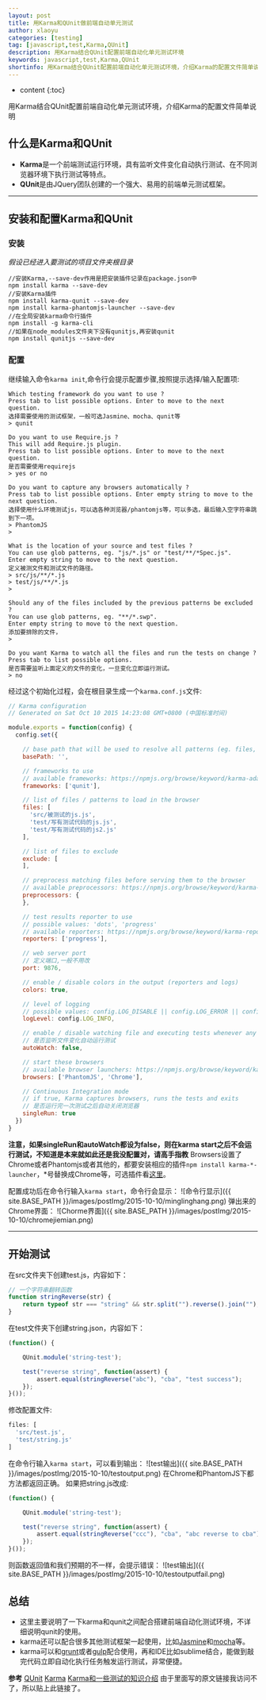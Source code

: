 ```yaml
---
layout: post
title: 用Karma和QUnit做前端自动单元测试
author: xlaoyu
categories: [testing]
tag: [javascript,test,Karma,QUnit]
description: 用Karma结合QUnit配置前端自动化单元测试环境
keywords: javascript,test,Karma,QUnit
shortinfo: 用Karma结合QUnit配置前端自动化单元测试环境，介绍Karma的配置文件简单说明
---
```


* content
{:toc}

用Karma结合QUnit配置前端自动化单元测试环境，介绍Karma的配置文件简单说明



## 什么是Karma和QUnit

* **Karma**是一个前端测试运行环境，具有监听文件变化自动执行测试、在不同浏览器环境下执行测试等特点。
* **QUnit**是由JQuery团队创建的一个强大、易用的前端单元测试框架。

-----------

## 安装和配置Karma和QUnit

### 安装

*假设已经进入要测试的项目文件夹根目录*
```
//安装Karma,--save-dev作用是把安装插件记录在package.json中
npm install karma --save-dev
//安装Karma插件
npm install karma-qunit --save-dev
npm install karma-phantomjs-launcher --save-dev
//在全局安装karma命令行插件
npm install -g karma-cli
//如果在node_modules文件夹下没有qunitjs,再安装qunit
npm install qunitjs --save-dev
```

### 配置

继续输入命令`karma init`,命令行会提示配置步骤,按照提示选择/输入配置项:

```
Which testing framework do you want to use ?
Press tab to list possible options. Enter to move to the next question.
选择需要使用的测试框架，一般可选Jasmine、mocha、qunit等
> qunit

Do you want to use Require.js ?
This will add Require.js plugin.
Press tab to list possible options. Enter to move to the next question.
是否需要使用requirejs
> yes or no

Do you want to capture any browsers automatically ?
Press tab to list possible options. Enter empty string to move to the next question.
选择使用什么环境测试js，可以选各种浏览器/phantomjs等，可以多选，最后输入空字符串跳到下一项。
> PhantomJS
>

What is the location of your source and test files ?
You can use glob patterns, eg. "js/*.js" or "test/**/*Spec.js".
Enter empty string to move to the next question.
定义被测文件和测试文件的路径。
> src/js/**/*.js
> test/js/**/*.js
>

Should any of the files included by the previous patterns be excluded ?
You can use glob patterns, eg. "**/*.swp".
Enter empty string to move to the next question.
添加要排除的文件，
>

Do you want Karma to watch all the files and run the tests on change ?
Press tab to list possible options.
是否需要监听上面定义的文件的变化，一旦变化立即运行测试。
> no
```

经过这个初始化过程，会在根目录生成一个`karma.conf.js`文件:

```js
// Karma configuration
// Generated on Sat Oct 10 2015 14:23:08 GMT+0800 (中国标准时间)

module.exports = function(config) {
  config.set({

    // base path that will be used to resolve all patterns (eg. files, exclude)
    basePath: '',

    // frameworks to use
    // available frameworks: https://npmjs.org/browse/keyword/karma-adapter
    frameworks: ['qunit'],

    // list of files / patterns to load in the browser
    files: [
      'src/被测试的js.js',
      'test/写有测试代码的js.js',
      'test/写有测试代码的js2.js'
    ],

    // list of files to exclude
    exclude: [
    ],

    // preprocess matching files before serving them to the browser
    // available preprocessors: https://npmjs.org/browse/keyword/karma-preprocessor
    preprocessors: {
    },

    // test results reporter to use
    // possible values: 'dots', 'progress'
    // available reporters: https://npmjs.org/browse/keyword/karma-reporter
    reporters: ['progress'],

    // web server port
    // 定义端口,一般不用改
    port: 9876,

    // enable / disable colors in the output (reporters and logs)
    colors: true,

    // level of logging
    // possible values: config.LOG_DISABLE || config.LOG_ERROR || config.LOG_WARN || config.LOG_INFO || config.LOG_DEBUG
    logLevel: config.LOG_INFO,

    // enable / disable watching file and executing tests whenever any file changes
    // 是否监听文件变化自动运行测试
    autoWatch: false,

    // start these browsers
    // available browser launchers: https://npmjs.org/browse/keyword/karma-launcher
    browsers: ['PhantomJS', 'Chrome'],

    // Continuous Integration mode
    // if true, Karma captures browsers, runs the tests and exits
    // 是否运行完一次测试之后自动关闭浏览器
    singleRun: true
  })
}
```

**注意，如果singleRun和autoWatch都设为false，则在karma start之后不会运行测试，不知道是本来就如此还是我没配置对，请高手指教**
Browsers设置了Chrome或者Phantomjs或者其他的，都要安装相应的插件`npm install karma-*-launcher`，*号替换成Chrome等，可选插件看[这里](http://karma-runner.github.io/0.12/config/browsers.html)。

配置成功后在命令行输入`karma start`，命令行会显示：
![命令行显示]({{ site.BASE_PATH }}/images/postImg/2015-10-10/minglinghang.png)
弹出来的Chrome界面：
![Chorme界面]({{ site.BASE_PATH }}/images/postImg/2015-10-10/chromejiemian.png)

-----------

## 开始测试

在src文件夹下创建test.js，内容如下：

```js
// 一个字符串翻转函数
function stringReverse(str) {
    return typeof str === "string" && str.split("").reverse().join("");
}
```

在test文件夹下创建string.json，内容如下：

```js
(function() {

    QUnit.module('string-test');

    test("reverse string", function(assert) {
        assert.equal(stringReverse("abc"), "cba", "test success");
    });
}());
```

修改配置文件:

```js
files: [
  'src/test.js',
  'test/string.js'
]
```

在命令行输入`karma start`，可以看到输出：
![test输出]({{ site.BASE_PATH }}/images/postImg/2015-10-10/testoutput.png)
在Chrome和PhantomJS下都方法都返回正确。
如果把string.js改成:

```js
(function() {

    QUnit.module('string-test');

    test("reverse string", function(assert) {
        assert.equal(stringReverse("ccc"), "cba", "abc reverse to cba");
    });
}());
```

则函数返回值和我们预期的不一样，会提示错误：
![test输出]({{ site.BASE_PATH }}/images/postImg/2015-10-10/testoutputfail.png)

## 总结

* 这里主要说明了一下karma和qunit之间配合搭建前端自动化测试环境，不详细说明qunit的使用。
* karma还可以配合很多其他测试框架一起使用，比如[Jasmine](http://jasmine.github.io/)和[mocha](https://mochajs.org/)等。
* karma可以和[grunt](http://gruntjs.com/)或者[gulp](http://gulpjs.com/)配合使用，再和IDE比如sublime结合，能做到敲完代码立即自动化执行任务触发运行测试，非常便捷。

**参考**
[QUnit](http://qunitjs.com/)
[Karma](http://karma-runner.github.io/0.13/index.html)
[Karma和一些测试的知识介绍](http://www.douban.com/note/334051223/) 由于里面写的原文链接我访问不了，所以贴上此链接了。